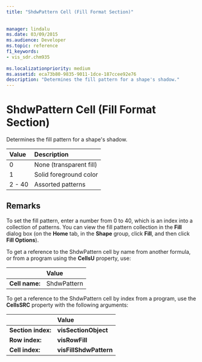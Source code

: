 ```yaml
---
title: "ShdwPattern Cell (Fill Format Section)"
 
 
manager: lindalu
ms.date: 03/09/2015
ms.audience: Developer
ms.topic: reference
f1_keywords:
- vis_sdr.chm935
 
ms.localizationpriority: medium
ms.assetid: eca73b80-9835-9011-1dce-187ccee92e76
description: "Determines the fill pattern for a shape's shadow."
---
```


# ShdwPattern Cell (Fill Format Section)

Determines the fill pattern for a shape's shadow.
  
|**Value**|**Description**|
|:-----|:-----|
|0  <br/> |None (transparent fill)  <br/> |
|1  <br/> |Solid foreground color  <br/> |
|2 - 40  <br/> |Assorted patterns  <br/> |
   
## Remarks

To set the fill pattern, enter a number from 0 to 40, which is an index into a collection of patterns. You can view the fill pattern collection in the **Fill** dialog box (on the **Home** tab, in the **Shape** group, click **Fill**, and then click **Fill Options**).
  
To get a reference to the ShdwPattern cell by name from another formula, or from a program using the **CellsU** property, use: 
  
||Value |
|:-----|:-----|
|**Cell name:**  <br/> |ShdwPattern  <br/> |
   
To get a reference to the ShdwPattern cell by index from a program, use the **CellsSRC** property with the following arguments: 
  
||Value |
|:-----|:-----|
|**Section index:**  <br/> |**visSectionObject** <br/> |
|**Row index:**  <br/> |**visRowFill** <br/> |
|**Cell index:**  <br/> |**visFillShdwPattern** <br/> |
   

